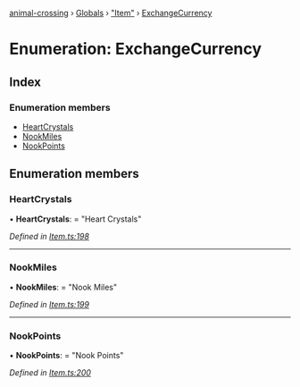 [animal-crossing](../README.md) › [Globals](../globals.md) › ["Item"](../modules/_item_.md) › [ExchangeCurrency](_item_.exchangecurrency.md)

# Enumeration: ExchangeCurrency

## Index

### Enumeration members

* [HeartCrystals](_item_.exchangecurrency.md#heartcrystals)
* [NookMiles](_item_.exchangecurrency.md#nookmiles)
* [NookPoints](_item_.exchangecurrency.md#nookpoints)

## Enumeration members

###  HeartCrystals

• **HeartCrystals**: = "Heart Crystals"

*Defined in [Item.ts:198](https://github.com/Norviah/animal-crossing/blob/267b9fa/module/types/Item.ts#L198)*

___

###  NookMiles

• **NookMiles**: = "Nook Miles"

*Defined in [Item.ts:199](https://github.com/Norviah/animal-crossing/blob/267b9fa/module/types/Item.ts#L199)*

___

###  NookPoints

• **NookPoints**: = "Nook Points"

*Defined in [Item.ts:200](https://github.com/Norviah/animal-crossing/blob/267b9fa/module/types/Item.ts#L200)*
